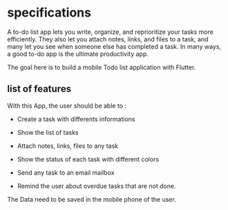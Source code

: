 # specifications

A to-do list app lets you write, organize, and reprioritize your tasks more efficiently. They also let you attach notes, links, and files to a task, and many let you see when someone else has completed a task. In many ways, a good to-do app is the ultimate productivity app.

The goal here is to build a mobile Todo list application with Flutter.

## list of features 

With this App, the user should be able to :

 - Create a task with differents informations

 - Show the list of tasks
 
 - Attach notes, links, files to any task

 - Show the status of each task with different colors

 - Send any task to an email mailbox

 - Remind the user about overdue tasks that are not done.

 The Data need to be saved in the mobile phone of the user.
